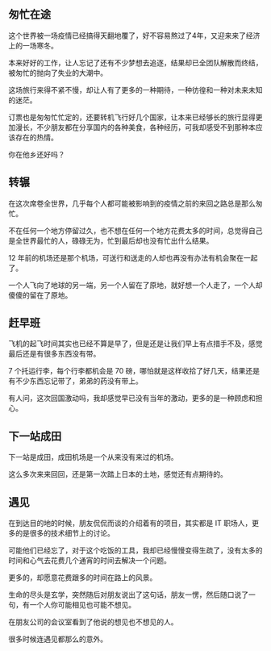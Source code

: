 ## 匆忙在途
这个世界被一场疫情已经搞得天翻地覆了，好不容易熬过了4年，又迎来来了经济上的一场寒冬。

本来好好的工作，让人忘记了还有不少梦想去追逐，结果却已全团队解散而终结，被匆忙的抛向了失业的大潮中。

这场旅行来得不紧不慢，却让人有了更多的一种期待，一种彷徨和一种对未来未知的迷茫。

订票也是匆匆忙忙定的，还要转机飞行好几个国家，让本来已经够长的旅行显得更加漫长，不少朋友都在分享国内的各种美食，各种经历，可我却感受不到那种本应该存在的热情。

你在他乡还好吗？

## 转辗
在这次席卷全世界，几乎每个人都可能被影响到的疫情之前的来回之路总是那么匆忙。

不在任何一个地方停留过久，也不想在任何一个地方花费太多的时间，总觉得自己是全世界最忙的人，碌碌无为，忙到最后却也没有忙出什么结果。

12 年前的机场还是那个机场，可送行和送走的人却也再没有办法有机会聚在一起了。

一个人飞向了地球的另一端，另一个人留在了原地，就好想一个人走了，一个人却傻傻的留在了原地。

## 赶早班
飞机的起飞时间其实也已经不算是早了，但是还是让我们早上有点措手不及，感觉最后还是有很多东西没有带。

7 个托运行李，每个行李都机会是 70 磅，哪怕就是这样收拾了好几天，结果还是有不少东西忘记带了，弟弟的药没有带上。

有人问，这次回国激动吗，我却感觉早已没有当年的激动，更多的是一种顾虑和担心。

## 下一站成田
下一站是成田，成田机场是一个从来没有来过的机场。

这么多次来来回回，还是第一次踏上日本的土地，感觉还有点期待的。

## 遇见
在到达目的地的时候，朋友侃侃而谈的介绍着有的项目，其实都是 IT 职场人，更多的是很多的技术细节上的讨论。

可能他们已经忘了，对于这个吃饭的工具，我却已经慢慢变得生疏了，没有太多的时间和心气去花费几个通宵的时间去解决一个问题。

更多的，却愿意花费跟多的时间在路上的风景。

生命的尽头是玄学，突然随后对朋友说出了这句话，朋友一愣，然后随口说了一句，有一个人你可能相见也可能不想见。

在朋友公司的会议室看到了他说的想见也不想见的人。

很多时候连遇见都那么的意外。

